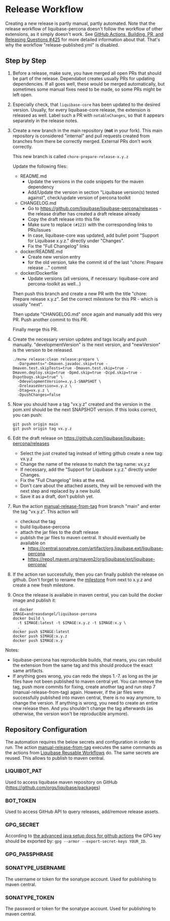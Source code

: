 # Release Workflow

Creating a new release is partly manual, partly automated.
Note that the release workflow of liquibase-percona doesn't follow the workflow of other
extensions, as it simply doesn't work.
See [GitHub Actions, Building, PR, and Releasing Questions #425](https://github.com/liquibase/liquibase-percona/issues/425)
for more detailed information about that. That's why the workflow "release-published.yml" is disabled.

## Step by Step

1. Before a release, make sure, you have merged all open PRs that should be part of the release.
   Dependabot creates usually PRs for updating dependencies. If all goes well, these would be merged
   automatically, but sometimes some manual fixes need to be made, so some PRs might be left open.

2. Especially check, that `liquibase-core` has been updated to the desired version. Usually, for every
   liquibase-core release, the extension is released as well.
   Label such a PR with `notableChanges`, so that it appears separately in the release notes.

3. Create a new branch in the main repository (**not** in your fork). This main repository is considered
   "internal" and pull requests created from branches from there be correctly merged. External PRs don't
   work correctly.

   This new branch is called `chore-prepare-release-x.y.z`

   Update the following files:
   * README.md
     * Update the versions in the code snippets for the maven dependency
     * Add/Update the version in section "Liquibase version(s) tested against", check/update version of percona toolkit
   * CHANGELOG.md
     * Go to <https://github.com/liquibase/liquibase-percona/releases> - the release drafter has created a draft
       release already
     * Copy the draft release into this file
     * Make sure to replace `(#123)` with the corresponding links to PRs/issues
     * In case, liquibase-core was updated, add bullet point "Support for Liquibase x.y.z." directly under "Changes".
     * Fix the "Full Changelog" links
   * docker/README.md
     * Create new version entry
     * for the old version, take the commit id of the last "chore: Prepare release ..." commit
   * docker/Dockerfile
     * Update versions (all versions, if necessary: liquibase-core and percona-toolkit as well...)

   Then push this branch and create a new PR with the title "chore: Prepare release x.y.z".
   Set the correct milestone for this PR - which is usually "next".

   Then update "CHANGELOG.md" once again and manually add this very PR. Push another commit to this PR.

   Finally merge this PR.

4. Create the necessary version updates and tags locally and push manually. "developmentVersion" is the next
   version, and "newVersion" is the version to be released.

   ```
   ./mvnw release:clean release:prepare \
     -Darguments="-Dmaven.javadoc.skip=true -Dmaven.test.skipTests=true -Dmaven.test.skip=true -Dmaven.deploy.skip=true -Dpmd.skip=true -Dcpd.skip=true -Dspotbugs.skip=true" \
     -DdevelopmentVersion=x.y.1-SNAPSHOT \
     -DreleaseVersion=x.y.z \
     -Dtag=vx.y.z \
     -DpushChanges=false
   ```

5. Now you should have a tag "vx.y.z" created and the version in the pom.xml should be the next SNAPSHOT
   version. If this looks correct, you can push:

   ```
   git push origin main
   git push origin tag vx.y.z
   ```

6. Edit the draft release on <https://github.com/liquibase/liquibase-percona/releases>
   * Select the just created tag instead of letting github create a new tag: vx.y.z
   * Change the name of the release to match the tag name: vx.y.z
   * If necessary, add the "Support for Liquibase x.y.z." directly under Changes.
   * Fix the "Full Changelog" links at the end.
   * Don't care about the attached assets, they will be removed with the next step and replaced by
     a new build.
   * Save it as a draft, don't publish yet.

7. Run the action [manual-release-from-tag](https://github.com/liquibase/liquibase-percona/actions/workflows/manual-release-from-tag.yml)
   from branch "main" and enter the tag "vx.y.z". This action will
   * checkout the tag
   * build liquibase-percona
   * attach the jar files to the draft release
   * publish the jar files to maven central. It should eventually be available on
     * https://central.sonatype.com/artifact/org.liquibase.ext/liquibase-percona
     * https://repo1.maven.org/maven2/org/liquibase/ext/liquibase-percona/

8. If the action ran successfully, then you can finally publish the release on github.
  Don't forget to rename the [milestone](https://github.com/liquibase/liquibase-percona/milestones) from next to x.y.z
  and create a new fresh milestone.

9. Once the release is available in maven central, you can build the docker image and publish it:
   ```
   cd docker
   IMAGE=andreasdangel/liquibase-percona
   docker build \
     -t $IMAGE:latest -t $IMAGE:x.y.z -t $IMAGE:x.y \
     .
   docker push $IMAGE:latest
   docker push $IMAGE:x.y.z
   docker push $IMAGE:x.y
   ```

Notes:
* liquibase-percona has reproducible builds, that means, you can rebuild the extension from the same tag
and this should produce the exact same artifacts.
* If anything goes wrong, you can redo the steps 1.-7. as long as the jar files have not been published
to maven central yet. You can remove the tag, push more commits for fixing, create another tag and
run step 7 (manual-release-from-tag) again. However, if the jar files were successfully published into
maven central, there is no way anymore, to change the version. If anything is wrong, you need to
create an entire new release then. And you shouldn't change the tag afterwards (as otherwise, the version
won't be reproducible anymore).

## Repository Configuration

The automation requires the below secrets and configuration in order to run.
The action [manual-release-from-tag](https://github.com/liquibase/liquibase-percona/actions/workflows/manual-release-from-tag.yml)
executes the same commands as the actions from [Liquibase Reusable Workflows](https://github.com/liquibase/build-logic/) do.
The same secrets are reused. This allows to publish to maven central.

### LIQUIBOT_PAT
Used to access liquibase maven repository on GitHub (https://github.com/orgs/liquibase/packages)

### BOT_TOKEN
Used to access GitHub API to query releases, add/remove release assets.

### GPG_SECRET
According to [the advanced java setup docs for github actions](https://github.com/actions/setup-java/blob/main/docs/advanced-usage.md#gpg)
the GPG key should be exported by: `gpg --armor --export-secret-keys YOUR_ID`.

### GPG_PASSPHRASE

### SONATYPE_USERNAME
The username or token for the sonatype account. Used for publishing to maven central.

### SONATYPE_TOKEN
The password or token for the sonatype account. Used for publishing to maven central.
